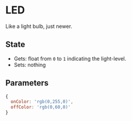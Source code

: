# LED
Like a light bulb, just newer.

## State
* Gets: float from `0` to `1` indicating the light-level.
* Sets: nothing

## Parameters
```javascript
{
  onColor: 'rgb(0,255,0)',
  offColor: 'rgb(0,60,0)'
}
```
